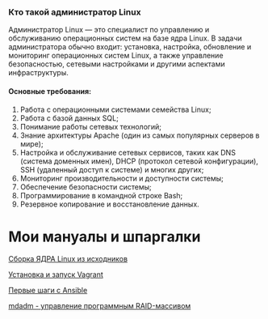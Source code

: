 ### Кто такой администратор Linux

Администратор Linux — это специалист по управлению и обслуживанию операционных систем на базе ядра Linux. В задачи администратора обычно входит: установка, настройка, обновление и мониторинг операционных систем Linux, а также управление безопасностью, сетевыми настройками и другими аспектами инфраструктуры.

#### Основные требования:
1. Работа с операционными системами семейства Linux;
2. Работа с базой данных SQL;
3. Понимание работы сетевых технологий;
4. Знание архитектуры Apache (один из самых популярных серверов в мире);
5. Настройка и обслуживание сетевых сервисов, таких как DNS (система доменных имен), DHCP (протокол сетевой конфигурации), SSH (удаленный доступ к системе) и многих других;
6. Мониторинг производительности и доступности системы;
7. Обеспечение безопасности системы;
8. Программирование в командной строке Bash;
9. Резервное копирование и восстановление данных.



# Мои мануалы и шпаргалки

[Сборка ЯДРА Linux из исходников](homework1_kernel)

[Установка и запуск Vagrant](homework2_vagrant)

[Первые шаги с Ansible](homework3_ansible)

[mdadm - управление программным RAID-массивом](homework4_mdadm)

